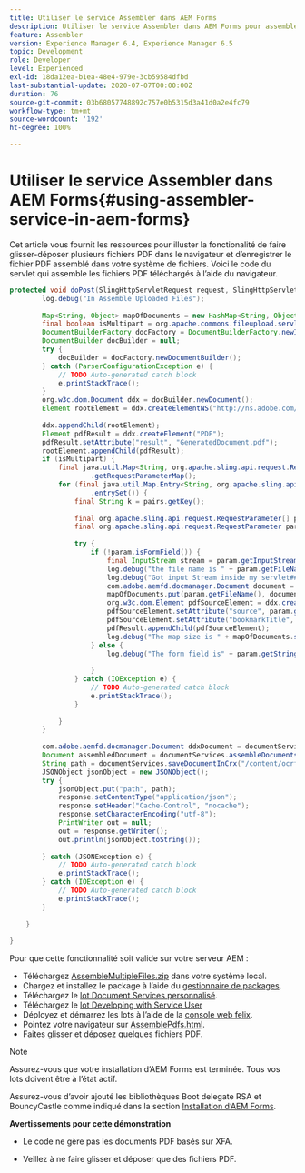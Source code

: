 ```yaml
---
title: Utiliser le service Assembler dans AEM Forms
description: Utiliser le service Assembler dans AEM Forms pour assembler plusieurs fichiers PDF
feature: Assembler
version: Experience Manager 6.4, Experience Manager 6.5
topic: Development
role: Developer
level: Experienced
exl-id: 18da12ea-b1ea-48e4-979e-3cb59584dfbd
last-substantial-update: 2020-07-07T00:00:00Z
duration: 76
source-git-commit: 03b68057748892c757e0b5315d3a41d0a2e4fc79
workflow-type: tm+mt
source-wordcount: '192'
ht-degree: 100%

---
```


# Utiliser le service Assembler dans AEM Forms{#using-assembler-service-in-aem-forms}

Cet article vous fournit les ressources pour illuster la fonctionalité de faire glisser-déposer plusieurs fichiers PDF dans le navigateur et d’enregistrer le fichier PDF assemblé dans votre système de fichiers. Voici le code du servlet qui assemble les fichiers PDF téléchargés à l’aide du navigateur.

```java
protected void doPost(SlingHttpServletRequest request, SlingHttpServletResponse response) {
        log.debug("In Assemble Uploaded Files");
 
        Map<String, Object> mapOfDocuments = new HashMap<String, Object>();
        final boolean isMultipart = org.apache.commons.fileupload.servlet.ServletFileUpload.isMultipartContent(request);
        DocumentBuilderFactory docFactory = DocumentBuilderFactory.newInstance();
        DocumentBuilder docBuilder = null;
        try {
            docBuilder = docFactory.newDocumentBuilder();
        } catch (ParserConfigurationException e) {
            // TODO Auto-generated catch block
            e.printStackTrace();
        }
        org.w3c.dom.Document ddx = docBuilder.newDocument();
        Element rootElement = ddx.createElementNS("http://ns.adobe.com/DDX/1.0/", "DDX");
 
        ddx.appendChild(rootElement);
        Element pdfResult = ddx.createElement("PDF");
        pdfResult.setAttribute("result", "GeneratedDocument.pdf");
        rootElement.appendChild(pdfResult);
        if (isMultipart) {
            final java.util.Map<String, org.apache.sling.api.request.RequestParameter[]> params = request
                    .getRequestParameterMap();
            for (final java.util.Map.Entry<String, org.apache.sling.api.request.RequestParameter[]> pairs : params
                    .entrySet()) {
                final String k = pairs.getKey();
 
                final org.apache.sling.api.request.RequestParameter[] pArr = pairs.getValue();
                final org.apache.sling.api.request.RequestParameter param = pArr[0];
 
                try {
                    if (!param.isFormField()) {
                        final InputStream stream = param.getInputStream();
                        log.debug("the file name is " + param.getFileName());
                        log.debug("Got input Stream inside my servlet####" + stream.available());
                        com.adobe.aemfd.docmanager.Document document = new Document(stream);
                        mapOfDocuments.put(param.getFileName(), document);
                        org.w3c.dom.Element pdfSourceElement = ddx.createElement("PDF");
                        pdfSourceElement.setAttribute("source", param.getFileName());
                        pdfSourceElement.setAttribute("bookmarkTitle", param.getFileName());
                        pdfResult.appendChild(pdfSourceElement);
                        log.debug("The map size is " + mapOfDocuments.size());
                    } else {
                        log.debug("The form field is" + param.getString());
 
                    }
                } catch (IOException e) {
                    // TODO Auto-generated catch block
                    e.printStackTrace();
                }
 
            }
        }
 
        com.adobe.aemfd.docmanager.Document ddxDocument = documentServices.orgw3cDocumentToAEMFDDocument(ddx);
        Document assembledDocument = documentServices.assembleDocuments(mapOfDocuments, ddxDocument);
        String path = documentServices.saveDocumentInCrx("/content/ocrfiles", assembledDocument);
        JSONObject jsonObject = new JSONObject();
        try {
            jsonObject.put("path", path);
            response.setContentType("application/json");
            response.setHeader("Cache-Control", "nocache");
            response.setCharacterEncoding("utf-8");
            PrintWriter out = null;
            out = response.getWriter();
            out.println(jsonObject.toString());
 
        } catch (JSONException e) {
            // TODO Auto-generated catch block
            e.printStackTrace();
        } catch (IOException e) {
            // TODO Auto-generated catch block
            e.printStackTrace();
        }
 
    }
 
}
```

Pour que cette fonctionnalité soit valide sur votre serveur AEM :

* Téléchargez [AssembleMultipleFiles.zip](assets/assemble-multiple-files.zip) dans votre système local.
* Chargez et installez le package à l’aide du [gestionnaire de packages](http://localhost:4502/crx/packmgr/index.jsp).
* Téléchargez le [lot Document Services personnalisé](/help/forms/assets/common-osgi-bundles/AEMFormsDocumentServices.core-1.0-SNAPSHOT.jar).
* Téléchargez le [lot Developing with Service User](/help/forms/assets/common-osgi-bundles/DevelopingWithServiceUser.jar)
* Déployez et démarrez les lots à l’aide de la [console web felix](http://localhost:4502/system/console/bundles).
* Pointez votre navigateur sur [AssemblePdfs.html](http://localhost:4502/content/DocumentServices/AssemblePdfs.html).
* Faites glisser et déposez quelques fichiers PDF.

>[!NOTE]
>
>Assurez-vous que votre installation d’AEM Forms est terminée. Tous vos lots doivent être à l’état actif.
>
>Assurez-vous d’avoir ajouté les bibliothèques Boot delegate RSA et BouncyCastle comme indiqué dans la section [Installation d’AEM Forms](https://helpx.adobe.com/fr/aem-forms/6-3/installing-configuring-aem-forms-osgi.html).
>
>**Avertissements pour cette démonstration**
>
> * Le code ne gère pas les documents PDF basés sur XFA.
>
> * Veillez à ne faire glisser et déposer que des fichiers PDF.
>
>
